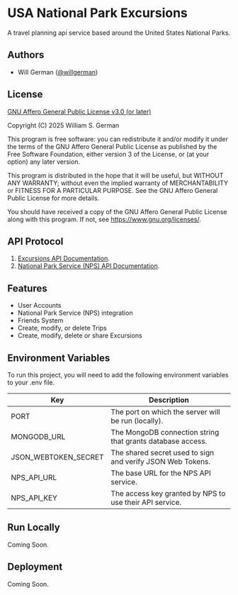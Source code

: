 
# USA National Park Excursions

A travel planning api service based around the United States National Parks.


## Authors

- Will German ([@willgerman](https://github.com/willgerman))


## License

[GNU Affero General Public License v3.0 (or later)](https://www.gnu.org/licenses/agpl-3.0.en.html)

Copyright (C) 2025  William S. German

This program is free software: you can redistribute it and/or modify
it under the terms of the GNU Affero General Public License as
published by the Free Software Foundation, either version 3 of the
License, or (at your option) any later version.

This program is distributed in the hope that it will be useful,
but WITHOUT ANY WARRANTY; without even the implied warranty of
MERCHANTABILITY or FITNESS FOR A PARTICULAR PURPOSE.  See the
GNU Affero General Public License for more details.

You should have received a copy of the GNU Affero General Public License
along with this program.  If not, see <https://www.gnu.org/licenses/>.


## API Protocol

1. [Excursions API Documentation](#COMINGSOON).
2. [National Park Service (NPS) API Documentation](https://www.nps.gov/subjects/developer/api-documentation.htm).


## Features

- User Accounts
- National Park Service (NPS) integration
- Friends System
- Create, modify, or delete Trips
- Create, modify, delete or share Excursions


## Environment Variables

To run this project, you will need to add the following environment variables to your .env file.

| Key                  | Description                                                 |
| -------------------- | ----------------------------------------------------------- |
| PORT                 | The port on which the server will be run (locally).         |
| MONGODB_URL          | The MongoDB connection string that grants database access.  |
| JSON_WEBTOKEN_SECRET | The shared secret used to sign and verify JSON Web Tokens.  |
| NPS_API_URL          | The base URL for the NPS API service.                       |
| NPS_API_KEY          | The access key granted by NPS to use their API service.     |


## Run Locally

Coming Soon.


## Deployment

Coming Soon.
